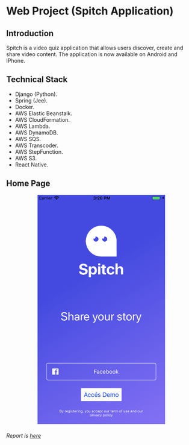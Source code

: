 # Web Project (Spitch Application)

## Introduction

Spitch is a video quiz application that allows users
discover, create and share video content. The application is now available on
Android and IPhone.

## Technical Stack 
* Django (Python).
* Spring (Jee).
* Docker.
* AWS Elastic Beanstalk.
* AWS CloudFormation.
* AWS Lambda.
* AWS DynamoDB.
* AWS SQS.
* AWS Transcoder.
* AWS StepFunction.
* AWS S3.
* React Native.

## Home Page
<p align="center"> 
<img src="https://github.com/mbenhamd/descartes-projet-applidist/blob/master/app-screenshot.png?raw=true">
</p>

###### Report is [here](https://github.com/mbenhamd/descartes-projet-applidist/blob/master/docs/Rapport_final.pdf)
